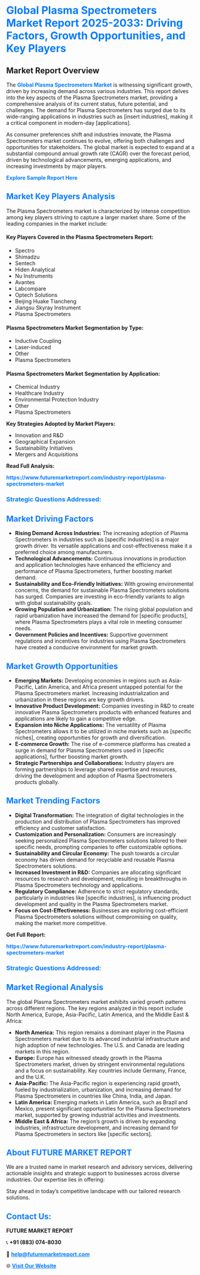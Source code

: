 <h1 style="color: #007BFF;">Global Plasma Spectrometers Market Report 2025-2033: Driving Factors, Growth Opportunities, and Key Players</h1>

<section id="overview">
<h2>Market Report Overview</h2>
<p>The <a href="https://www.futuremarketreport.com/industry-report/plasma-spectrometers-market" style="color: #007BFF; text-decoration: none;"><strong>Global Plasma Spectrometers Market</strong></a> is witnessing significant growth, driven by increasing demand across various industries. This report delves into the key aspects of the Plasma Spectrometers market, providing a comprehensive analysis of its current status, future potential, and challenges. The demand for Plasma Spectrometers has surged due to its wide-ranging applications in industries such as [insert industries], making it a critical component in modern-day [applications].</p>
<p>As consumer preferences shift and industries innovate, the Plasma Spectrometers market continues to evolve, offering both challenges and opportunities for stakeholders. The global market is expected to expand at a substantial compound annual growth rate (CAGR) over the forecast period, driven by technological advancements, emerging applications, and increasing investments by major players.</p>
</section>

<section id="overview">
<p><a href="https://www.futuremarketreport.com/request-sample/reportId=99640" style="color: #007BFF; text-decoration: none;"><strong>Explore Sample Report Here</strong></a></p>
</section>

<section id="key-players">
<h2 style="color: #007BFF;">Market Key Players Analysis</h2>
<p>The Plasma Spectrometers market is characterized by intense competition among key players striving to capture a larger market share. Some of the leading companies in the market include:</p>
<h4>Key Players Covered in the Plasma Spectrometers Report:</h4>
<ul><li>Spectro</li><li>Shimadzu</li><li>Sentech</li><li>Hiden Analytical</li><li>Nu Instruments</li><li>Avantes</li><li>Labcompare</li><li>Optech Solutions</li><li>Beijing Huake Tiancheng</li><li>Jiangsu Skyray Instrument</li><li>Plasma Spectrometers</li></ul>
<h4>Plasma Spectrometers Market Segmentation by Type:</h4>
<ul><li>Inductive Coupling</li><li>Laser-induced</li><li>Other</li><li>Plasma Spectrometers</li></ul>

<h4>Plasma Spectrometers Market Segmentation by Application:</h4>
<ul><li>Chemical Industry</li><li>Healthcare Industry</li><li>Environmental Protection Industry</li><li>Other</li><li>Plasma Spectrometers</li></ul>
<p><strong>Key Strategies Adopted by Market Players:</strong></p>
<ul>
<li>Innovation and R&D</li>
<li>Geographical Expansion</li>
<li>Sustainability Initiatives</li>
<li>Mergers and Acquisitions</li>
</ul>
</section>

<section>
<p><strong>Read Full Analysis: </strong></p><a href="https://www.futuremarketreport.com/industry-report/plasma-spectrometers-market" style="color: #007BFF; text-decoration: none;"><strong>https://www.futuremarketreport.com/industry-report/plasma-spectrometers-market</strong></a>
<h3 style="color: #007BFF;">Strategic Questions Addressed:</h3>
</section>

<section id="driving-factors">
<h2 style="color: #007BFF;">Market Driving Factors</h2>
<ul>
<li><strong>Rising Demand Across Industries:</strong> The increasing adoption of Plasma Spectrometers in industries such as [specific industries] is a major growth driver. Its versatile applications and cost-effectiveness make it a preferred choice among manufacturers.</li>
<li><strong>Technological Advancements:</strong> Continuous innovations in production and application technologies have enhanced the efficiency and performance of Plasma Spectrometers, further boosting market demand.</li>
<li><strong>Sustainability and Eco-Friendly Initiatives:</strong> With growing environmental concerns, the demand for sustainable Plasma Spectrometers solutions has surged. Companies are investing in eco-friendly variants to align with global sustainability goals.</li>
<li><strong>Growing Population and Urbanization:</strong> The rising global population and rapid urbanization have increased the demand for [specific products], where Plasma Spectrometers plays a vital role in meeting consumer needs.</li>
<li><strong>Government Policies and Incentives:</strong> Supportive government regulations and incentives for industries using Plasma Spectrometers have created a conducive environment for market growth.</li>
</ul>
</section>

<section id="growth-opportunities">
<h2 style="color: #007BFF;">Market Growth Opportunities</h2>
<ul>
<li><strong>Emerging Markets:</strong> Developing economies in regions such as Asia-Pacific, Latin America, and Africa present untapped potential for the Plasma Spectrometers market. Increasing industrialization and urbanization in these regions are key growth drivers.</li>
<li><strong>Innovative Product Development:</strong> Companies investing in R&D to create innovative Plasma Spectrometers products with enhanced features and applications are likely to gain a competitive edge.</li>
<li><strong>Expansion into Niche Applications:</strong> The versatility of Plasma Spectrometers allows it to be utilized in niche markets such as [specific niches], creating opportunities for growth and diversification.</li>
<li><strong>E-commerce Growth:</strong> The rise of e-commerce platforms has created a surge in demand for Plasma Spectrometers used in [specific applications], further boosting market growth.</li>
<li><strong>Strategic Partnerships and Collaborations:</strong> Industry players are forming partnerships to leverage shared expertise and resources, driving the development and adoption of Plasma Spectrometers products globally.</li>
</ul>
</section>

<section id="trending-factors">
<h2 style="color: #007BFF;">Market Trending Factors</h2>
<ul>
<li><strong>Digital Transformation:</strong> The integration of digital technologies in the production and distribution of Plasma Spectrometers has improved efficiency and customer satisfaction.</li>
<li><strong>Customization and Personalization:</strong> Consumers are increasingly seeking personalized Plasma Spectrometers solutions tailored to their specific needs, prompting companies to offer customizable options.</li>
<li><strong>Sustainability and Circular Economy:</strong> The push towards a circular economy has driven demand for recyclable and reusable Plasma Spectrometers solutions.</li>
<li><strong>Increased Investment in R&D:</strong> Companies are allocating significant resources to research and development, resulting in breakthroughs in Plasma Spectrometers technology and applications.</li>
<li><strong>Regulatory Compliance:</strong> Adherence to strict regulatory standards, particularly in industries like [specific industries], is influencing product development and quality in the Plasma Spectrometers market.</li>
<li><strong>Focus on Cost-Effectiveness:</strong> Businesses are exploring cost-efficient Plasma Spectrometers solutions without compromising on quality, making the market more competitive.</li>
</ul>
</section>

<section>
<p><strong>Get Full Report: </strong></p><a href="https://www.futuremarketreport.com/industry-report/plasma-spectrometers-market" style="color: #007BFF; text-decoration: none;"><strong>https://www.futuremarketreport.com/industry-report/plasma-spectrometers-market</strong></a>
<h3 style="color: #007BFF;">Strategic Questions Addressed:</h3>
</section>


<section id="regional-analysis">
<h2 style="color: #007BFF;">Market Regional Analysis</h2>
<p>The global Plasma Spectrometers market exhibits varied growth patterns across different regions. The key regions analyzed in this report include North America, Europe, Asia-Pacific, Latin America, and the Middle East & Africa:</p>
<ul>
<li><strong>North America:</strong> This region remains a dominant player in the Plasma Spectrometers market due to its advanced industrial infrastructure and high adoption of new technologies. The U.S. and Canada are leading markets in this region.</li>
<li><strong>Europe:</strong> Europe has witnessed steady growth in the Plasma Spectrometers market, driven by stringent environmental regulations and a focus on sustainability. Key countries include Germany, France, and the U.K.</li>
<li><strong>Asia-Pacific:</strong> The Asia-Pacific region is experiencing rapid growth, fueled by industrialization, urbanization, and increasing demand for Plasma Spectrometers in countries like China, India, and Japan.</li>
<li><strong>Latin America:</strong> Emerging markets in Latin America, such as Brazil and Mexico, present significant opportunities for the Plasma Spectrometers market, supported by growing industrial activities and investments.</li>
<li><strong>Middle East & Africa:</strong> The region’s growth is driven by expanding industries, infrastructure development, and increasing demand for Plasma Spectrometers in sectors like [specific sectors].</li>
</ul>
</section>

<footer>
<h2 style="color: #007BFF;">About FUTURE MARKET REPORT</h2>
<p>We are a trusted name in market research and advisory services, delivering actionable insights and strategic support to businesses across diverse industries. Our expertise lies in offering:</p>

<p>Stay ahead in today’s competitive landscape with our tailored research solutions.</p>

<h2 style="color: #007BFF;">Contact Us:</h2>
<p><strong>FUTURE MARKET REPORT</strong></p>
<p>📞 <strong>+91 (883) 074-8030</strong></p>
<p>📧 <strong><a href="mailto:help@futuremarketreport.com" style="color: #007BFF;">help@futuremarketreport.com</a></strong></p>
<p>🌐 <strong><a href="https://www.futuremarketreport.com/" style="color: #007BFF;">Visit Our Website</a></strong></p>
</footer>